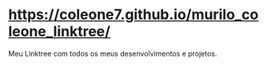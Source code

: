 # https://coleone7.github.io/murilo_coleone_linktree/
Meu Linktree com todos os meus desenvolvimentos e projetos.
